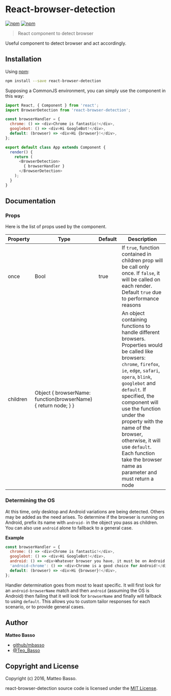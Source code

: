 # React-browser-detection

[![npm](https://img.shields.io/npm/v/react-browser-detection.svg)](https://www.npmjs.com/package/react-browser-detection)
[![npm](https://img.shields.io/npm/l/react-browser-detection.svg)](https://github.com/mbasso/react-browser-detection/blob/master/LICENSE.md)

> React component to detect browser

Useful component to detect browser and act accordingly.

## Installation

Using [npm](https://www.npmjs.com/package/react-browser-detection):

```bash
npm install --save react-browser-detection
```

Supposing a CommonJS environment, you can simply use the component in this way:

```javascript
import React, { Component } from 'react';
import BrowserDetection from 'react-browser-detection';

const browserHandler = {
  chrome: () => <div>Chrome is fantastic!</div>,
  googlebot: () => <div>Hi GoogleBot!</div>,
  default: (browser) => <div>Hi {browser}!</div>,
};

export default class App extends Component {
  render() {
    return (
      <BrowserDetection>
        { browserHandler }
      </BrowserDetection>
    );
  }
}

```

## Documentation

### Props

Here is the list of props used by the component.

|Property   |Type   |Default   |Description   |
|-----------|-------|----------|--------------|
|once   |Bool    |true    |If ```true```, function contained in children prop will be call only once. If ```false```, it will be called on each render. Default ```true``` due to performance reasons   |
|children   |Object { browserName: function(browserName){ return node; }  }    |    |An object containing functions to handle different browsers. Properties would be called like browsers: ```chrome```, ```firefox```, ```ie```, ```edge```, ```safari```, ```opera```, ```blink```, ```googlebot``` and ```default```. If specified, the component will use the function under the property with the name of the browser, otherwise, it will use ```default```. Each function take the browser name as parameter and must return a node     |


### Determining the OS

At this time, only desktop and Android variations are being detected.  Others may be added as the need arises.
To determine if the browser is running on Android, prefix its name with `android-` in the object you pass as children.
You can also use `android` alone to fallback to a general case.

**Example**

```javascript
const browserHandler = {
  chrome: () => <div>Chrome is fantastic!</div>,
  googlebot: () => <div>Hi GoogleBot!</div>,
  android: () => <div>Whatever browser you have, it must be on Android!</div>
  'android-chrome': () => <div>Chrome is a good choice for Android!</div>
  default: (browser) => <div>Hi {browser}!</div>,
};

```

Handler determination goes from most to least specific.  It will first look for an `android-browserName` match and then `android` (assuming the OS is Android) then failing that it will look for `browserName` and finally will fallback to using `default`.  This allows you to custom tailor responses for each scenario, or to provide general cases.


## Author
**Matteo Basso**
- [github/mbasso](https://github.com/mbasso)
- [@Teo_Basso](https://twitter.com/Teo_Basso)

## Copyright and License
Copyright (c) 2016, Matteo Basso.

react-browser-detection source code is licensed under the [MIT License](https://github.com/mbasso/react-browser-detection/blob/master/LICENSE.md).
